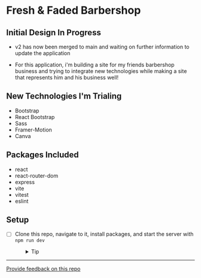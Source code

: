 # Fresh & Faded Barbershop 

## Initial Design In Progress
- v2 has now been merged to main and waiting on further information to update the application

- For this application, i'm building a site for my friends barbershop business and trying to integrate new technologies while making a site that represents him and his business well! 

## New Technologies I'm Trialing
- Bootstrap
- React Bootstrap 
- Sass
- Framer-Motion
- Canva

## Packages Included

- react
- react-router-dom
- express
- vite
- vitest
- eslint

## Setup

- [ ] Clone this repo, navigate to it, install packages, and start the server with `npm run dev`
  <details style="padding-left: 2em">
    <summary>Tip</summary>

    ```sh
    npm install
    npm run dev
    ```
  </details>

---
[Provide feedback on this repo](https://docs.google.com/forms/d/e/1FAIpQLSfw4FGdWkLwMLlUaNQ8FtP2CTJdGDUv6Xoxrh19zIrJSkvT4Q/viewform?usp=pp_url&entry.1958421517=boilerplate-react)
